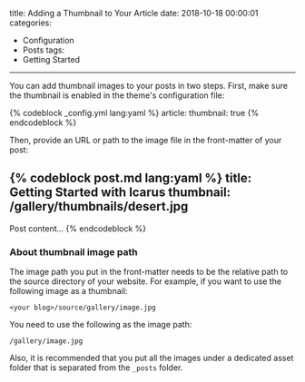 title: Adding a Thumbnail to Your Article
date: 2018-10-18 00:00:01
categories:
- Configuration
- Posts
tags:
- Getting Started
---
You can add thumbnail images to your posts in two steps. First, make sure the thumbnail is enabled in the theme's configuration file:

{% codeblock _config.yml lang:yaml %}
article:
    thumbnail: true
{% endcodeblock %}

Then, provide an URL or path to the image file in the front-matter of your post:

{% codeblock post.md lang:yaml %}
title: Getting Started with Icarus
thumbnail: /gallery/thumbnails/desert.jpg
---
Post content...
{% endcodeblock %}

### About thumbnail image path

The image path you put in the front-matter needs to be the relative path to the source directory of your website. For example, if you want to use the following image as a thumbnail:

```
<your blog>/source/gallery/image.jpg
```

You need to use the following as the image path:

```
/gallery/image.jpg
```

Also, it is recommended that you put all the images under a dedicated asset folder that is separated from the `_posts` folder.